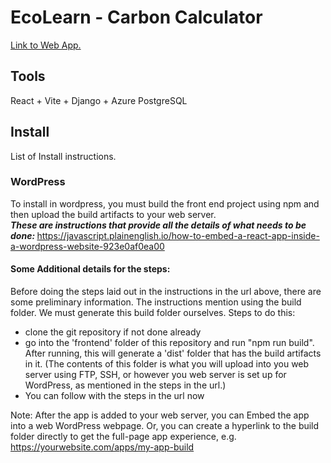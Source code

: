 # EcoLearn - Carbon Calculator

[Link to Web App.](https://delightful-sky-0f5eaf70f.5.azurestaticapps.net)

## Tools
React + Vite + Django + Azure PostgreSQL


## Install
List of Install instructions.
### WordPress
To install in wordpress, you must build the front end project using npm and then upload the build artifacts to your web server. <br>
<em><strong>These are instructions that provide all the details of what needs to be done: </em></strong>  https://javascript.plainenglish.io/how-to-embed-a-react-app-inside-a-wordpress-website-923e0af0ea00 <br>

#### Some Additional details for the steps:
Before doing the steps laid out in the instructions in the url above, there are some preliminary information. The instructions mention using the build folder. We must generate this build folder ourselves. Steps to do this:<br>

* clone the git repository if not done already
* go into the 'frontend' folder of this repository and run "npm run build". After running, this will generate a 'dist' folder that has the build artifacts in it. (The contents of this folder is what you will upload into you web server using FTP, SSH, or however you web server is set up for WordPress, as mentioned in the steps in the url.)
* You can follow with the steps in the url now
<!-- end of the list -->

Note: After the app is added to your web server, you can Embed the app into a web WordPress webpage. Or, you can create a hyperlink to the build folder directly to get the full-page app experience, e.g. https://yourwebsite.com/apps/my-app-build